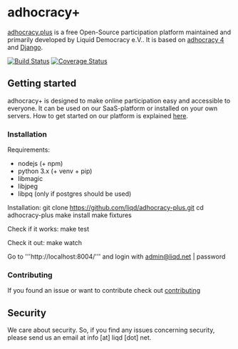 # adhocracy+

[adhocracy.plus](https://adhocracy.plus/) is a free Open-Source participation platform maintained and primarily developed by Liquid Democracy e.V.. It is based on [adhocracy 4](https://github.com/liqd/adhocracy4) and [Django](https://github.com/django/django).

[![Build Status](https://travis-ci.org/liqd/a4-product.svg?branch=master)](https://travis-ci.org/liqd/a4-product)
[![Coverage Status](https://coveralls.io/repos/github/liqd/adhocracy-plus/badge.svg?branch=master)](https://coveralls.io/github/liqd/adhocracy-plus?branch=master)

## Getting started

adhocracy+ is designed to make online participation easy and accessible to everyone. It can be used on our SaaS-platform or installed on your own servers. How to get started on our platform is explained [here](https://adhocracy.plus/info/start/).

### Installation

Requirements:
*   nodejs (+ npm)
*   python 3.x (+ venv + pip)
*   libmagic
*   libjpeg
*   libpq (only if postgres should be used)

Installation:
    git clone https://github.com/liqd/adhocracy-plus.git
    cd adhocracy-plus
    make install
    make fixtures

Check if it works:
    make test

Check it out:
    make watch

Go to '''http://localhost:8004/''' and login with admin@liqd.net | password

### Contributing
If you found an issue or want to contribute check out [contributing](https://github.com/liqd/adhocracy-plus/blob/master/docs/contributing.md)

## Security
We care about security. So, if you find any issues concerning security, please send us an email at info [at] liqd [dot] net.
